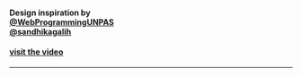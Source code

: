 #### Design inspiration by <br> [@WebProgrammingUNPAS](https://youtube.com/@sandhikagalihWPU?feature=shared) <br> [@sandhikagalih](https://github.com/sandhikagalih)
#### [visit the video](https://youtu.be/8Ea4oq8qFtM?feature=shared)

<hr>
